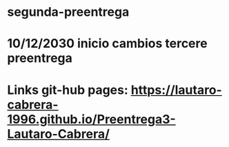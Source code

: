 # segunda-preentrega
# 10/12/2030 inicio cambios tercere preentrega
# Links git-hub pages: https://lautaro-cabrera-1996.github.io/Preentrega3-Lautaro-Cabrera/
